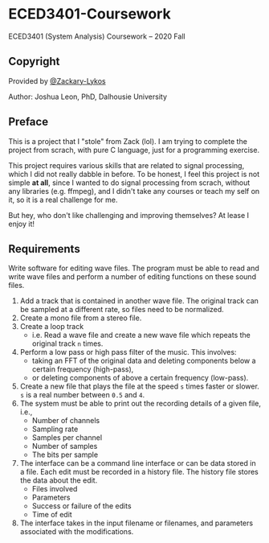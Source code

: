 # ECED3401-Coursework
ECED3401 (System Analysis) Coursework – 2020 Fall

## Copyright
Provided by [@Zackary-Lykos](https://github.com/Zackary-Lykos)

Author: Joshua Leon, PhD, Dalhousie University

## Preface
This is a project that I "stole" from Zack (lol). I am trying to complete the project from scrach, with pure C language, just for a programming exercise.

This project requires various skills that are related to signal processing, which I did not really dabble in before. To be honest, I feel this project is not simple **at all**, since I wanted to do signal processing from scrach, without any libraries (e.g. ffmpeg), and I didn't take any courses or teach my self on it, so it is a real challenge for me.

But hey, who don't like challenging and improving themselves? At lease I enjoy it!

## Requirements
Write software for editing wave files. The program must be able to read and write wave files and perform a number of editing functions on these sound files.

1. Add a track that is contained in another wave file. The original track can be sampled at a different rate, so files need to be normalized.
2. Create a mono file from a stereo file.
3. Create a loop track
    * i.e. Read a wave file and create a new wave file which repeats the original track `n` times.
4. Perform a low pass or high pass filter of the music. This involves:
    * taking an FFT of the original data and deleting components below a certain frequency (high-pass),
    *  or deleting components of above a certain frequency (low-pass).
5. Create a new file that plays the file at the speed `s` times faster or slower. `s` is a real number between `0.5` and `4`.
6. The system must be able to print out the recording details of a given file, i.e.,
    * Number of channels
    * Sampling rate
    * Samples per channel
    * Number of samples
    * The bits per sample
7. The interface can be a command line interface or can be data stored in a file. Each edit must be recorded in a history file. The history file stores the data about the edit.
    * Files involved
    * Parameters
    * Success or failure of the edits
    * Time of edit
8. The interface takes in the input filename or filenames, and parameters associated with the modifications.
